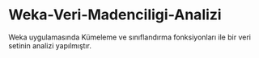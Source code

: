 # Weka-Veri-Madenciligi-Analizi
Weka uygulamasında Kümeleme ve sınıflandırma fonksiyonları ile bir veri setinin analizi yapılmıştır.

